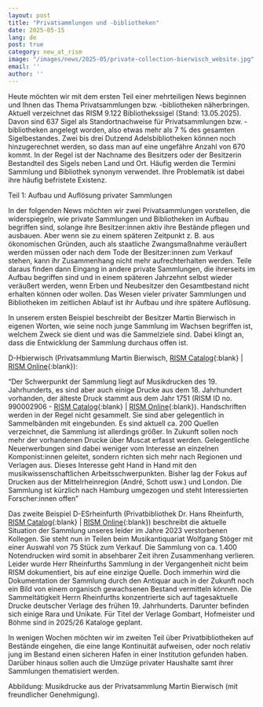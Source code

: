 ```yaml
---
layout: post
title: "Privatsammlungen und -bibliotheken"
date: 2025-05-15
lang: de
post: true
category: new_at_rism
image: "/images/news/2025-05/private-collection-bierwisch_website.jpg"
email: ''
author: ''
---
```


Heute möchten wir mit dem ersten Teil einer mehrteiligen News beginnen und Ihnen das Thema Privatsammlungen bzw. -bibliotheken näherbringen. Aktuell verzeichnet das RISM 9.122 Bibliothekssigel (Stand: 13.05.2025). Davon sind 637 Sigel als Standortnachweise für Privatsammlungen bzw. -bibliotheken angelegt worden, also etwas mehr als 7 % des gesamten Sigelbestandes. Zwei bis drei Dutzend Adelsbibliotheken können noch hinzugerechnet werden, so dass man auf eine ungefähre Anzahl von 670 kommt. In der Regel ist der Nachname des Besitzers oder der Besitzerin Bestandteil des Sigels neben Land und Ort. Häufig werden die Termini Sammlung und Bibliothek synonym verwendet. Ihre Problematik ist dabei ihre häufig befristete Existenz.

Teil 1: Aufbau und Auflösung privater Sammlungen

In der folgenden News möchten wir zwei Privatsammlungen vorstellen, die widerspiegeln, wie private Sammlungen und Bibliotheken im Aufbau begriffen sind, solange ihre Besitzer:innen aktiv ihre Bestände pflegen und ausbauen.  Aber wenn sie zu einem späteren Zeitpunkt z. B. aus ökonomischen Gründen, auch als staatliche Zwangsmaßnahme veräußert werden müssen oder nach dem Tode der Besitzer:innen zum Verkauf stehen, kann ihr Zusammenhang nicht mehr aufrechterhalten werden. Teile daraus finden dann Eingang in andere private Sammlungen, die ihrerseits im Aufbau begriffen sind und in einem späteren Jahrzehnt selbst wieder veräußert werden, wenn Erben und Neubesitzer den Gesamtbestand nicht erhalten können oder wollen. Das Wesen vieler privater Sammlungen und Bibliotheken im zeitlichen Ablauf ist ihr Aufbau und ihre spätere Auflösung.

In unserem ersten Beispiel beschreibt der Besitzer Martin Bierwisch in eigenen Worten, wie seine noch junge Sammlung im Wachsen begriffen ist, welchem Zweck sie dient und was die Sammelziele sind. Dabei klingt an, dass die Entwicklung der Sammlung durchaus offen ist.

D-Hbierwisch (Privatsammlung Martin Bierwisch, [RISM Catalog](https://opac.rism.info/search?View=rism&siglum=D-Hbierwisch){:blank} \| [RISM Online](https://rism.online/institutions/30080138){:blank}):

“Der Schwerpunkt der Sammlung liegt auf Musikdrucken des 19. Jahrhunderts, es sind aber auch einige Drucke aus dem 18. Jahrhundert vorhanden, der älteste Druck stammt aus dem Jahr 1751 (RISM ID no. 990002906 - [RISM Catalog](https://opac.rism.info/id/rismid/rism990002906){:blank} \| [RISM Online](https://rism.online/sources/990002906){:blank}). Handschriften werden in der Regel nicht gesammelt. Sie sind aber gelegentlich in Sammelbänden mit eingebunden. Es sind aktuell ca. 200 Quellen verzeichnet, die Sammlung ist allerdings größer. In Zukunft sollen noch mehr der vorhandenen Drucke über Muscat erfasst werden. Gelegentliche Neuerwerbungen sind dabei weniger vom Interesse an einzelnen Komponist:innen geleitet, sondern richten sich mehr nach Regionen und Verlagen aus. Dieses Interesse geht Hand in Hand mit den musikwissenschaftlichen Arbeitsschwerpunkten. Bisher lag der Fokus auf Drucken aus der Mittelrheinregion (André, Schott usw.) und London. Die Sammlung ist kürzlich nach Hamburg umgezogen und steht Interessierten Forscher:innen offen”

Das zweite Beispiel D-ESrheinfurth (Privatbibliothek Dr. Hans Rheinfurth, [RISM Catalog](https://opac.rism.info/search?View=rism&siglum=D-ESrheinfurth){:blank} \| [RISM Online](https://rism.online/institutions/30080448){:blank}) beschreibt die aktuelle Situation der Sammlung unseres leider im Jahre 2023 verstorbenen Kollegen. Sie steht nun in Teilen beim Musikantiquariat Wolfgang Stöger mit einer Auswahl von 75 Stück zum Verkauf. Die Sammlung von ca. 1.400 Notendrucken wird somit in absehbarer Zeit ihren Zusammenhang verlieren. Leider wurde Herr Rheinfurths Sammlung in der Vergangenheit nicht beim RISM dokumentiert, bis auf eine einzige Quelle. Doch immerhin wird die Dokumentation der Sammlung durch den Antiquar auch in der Zukunft noch ein Bild von einem organisch gewachsenen Bestand vermitteln können. Die Sammeltätigkeit Herrn Rheinfurths konzentrierte sich auf tagesaktuelle Drucke deutscher Verlage des frühen 19. Jahrhunderts. Darunter befinden sich einige Rara und Unikate. Für Titel der Verlage Gombart, Hofmeister und Böhme sind in 2025/26 Kataloge geplant.

In wenigen Wochen möchten wir im zweiten Teil über Privatbibliotheken auf Bestände eingehen, die eine lange Kontinuität aufweisen, oder noch relativ jung im Bestand einen sicheren Hafen in einer Institution gefunden haben. Darüber hinaus sollen auch die Umzüge privater Haushalte samt ihrer Sammlungen thematisiert werden.

Abbildung: Musikdrucke aus der Privatsammlung Martin Bierwisch (mit freundlicher Genehmigung). 
